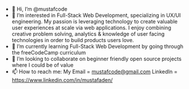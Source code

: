 - 👋 Hi, I’m @mustafcode
- 👀 I’m interested in Full-Stack Web Development, specializing in UX/UI engineering. My passion is leveraging technology to create valuable user experiences at scale via web applications. I enjoy combining creative problem solving, analytics & knowledge of user facing technologies in order to build products users love.
- 🌱 I’m currently learning Full-Stack Web Development by going through the freeCodeCamp curriculum
- 💞️ I’m looking to collaborate on beginner friendly open source projects where I could be of value
- 📫 How to reach me: My Email = mustafcode@gmail.com
      LinkedIn = https://www.linkedin.com/in/mustafaden/

<!---
mustafcode/mustafcode is a ✨ special ✨ repository because its `README.md` (this file) appears on your GitHub profile.
You can click the Preview link to take a look at your changes.
--->
